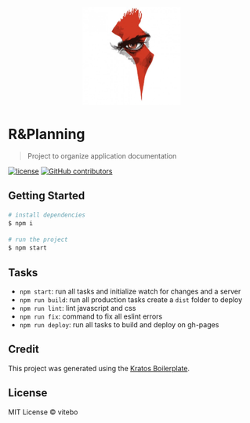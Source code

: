 <p align="center">
  <img src="src/images/logo.png" width="200">
</p>

# R&Planning

> Project to organize application documentation

[![license](https://img.shields.io/github/license/vitebo/awesome-project.svg)](./license.md)
[![GitHub contributors](https://img.shields.io/github/contributors/vitebo/awesome-project.svg)](https://github.com/vitebo/awesome-project/graphs/contributors)

## Getting Started

```sh
# install dependencies
$ npm i

# run the project
$ npm start
```

## Tasks

- `npm start`: run all tasks and initialize watch for changes and a server
- `npm run build`: run all production tasks create a `dist` folder to deploy
- `npm run lint`: lint javascript and css
- `npm run fix`: command to fix all eslint errors
- `npm run deploy`: run all tasks to build and deploy on gh-pages

## Credit

This project was generated using the [Kratos Boilerplate](https://github.com/LFeh/kratos-boilerplate).

## License

MIT License © vitebo
